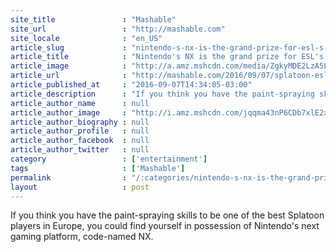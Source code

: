 ```yaml
---
site_title               : "Mashable"
site_url                 : "http://mashable.com"
site_locale              : "en_US"
article_slug             : "nintendo-s-nx-is-the-grand-prize-for-esl-s-upcoming-splatoon-tournament"
article_title            : "Nintendo's NX is the grand prize for ESL's upcoming 'Splatoon' tournament"
article_image            : "http://a.amz.mshcdn.com/media/ZgkyMDE2LzA5LzA3L2RmLzUyMTRhOGM2YTU5ZTRlMTNiMjU5MTkyMzQwMjkxZWIyLjc1MDk3LmpwZwpwCXRodW1iCTEyMDB4NjMwCmUJanBn/aea14654/047/5214a8c6a59e4e13b259192340291eb2.jpg"
article_url              : "http://mashable.com/2016/09/07/splatoon-esl-nintendo-nx/"
article_published_at     : "2016-09-07T14:34:05-03:00"
article_description      : "If you think you have the paint-spraying skills to be one of the best Splatoon players in Europe, you could find yourself in possession of Nintendo's next gaming platform, code-named NX."
article_author_name      : null
article_author_image     : "http://i.amz.mshcdn.com/jqqma43nP6CDb7xlE2xCBY-h4vA=/90x90/2016%2F10%2F06%2Fcf%2Funtitled48.27c77.jpg"
article_author_biography : null
article_author_profile   : null
article_author_facebook  : null
article_author_twitter   : null
category                 : ['entertainment']
tags                     : ['Mashable']
permalink                : "/:categories/nintendo-s-nx-is-the-grand-prize-for-esl-s-upcoming-splatoon-tournament/"
layout                   : post
---
```


If you think you have the paint-spraying skills to be one of the best Splatoon players in Europe, you could find yourself in possession of Nintendo's next gaming platform, code-named NX.
